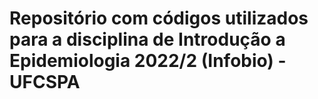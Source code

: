 # Repositório com códigos utilizados para a disciplina de Introdução a Epidemiologia 2022/2 (Infobio) - UFCSPA

